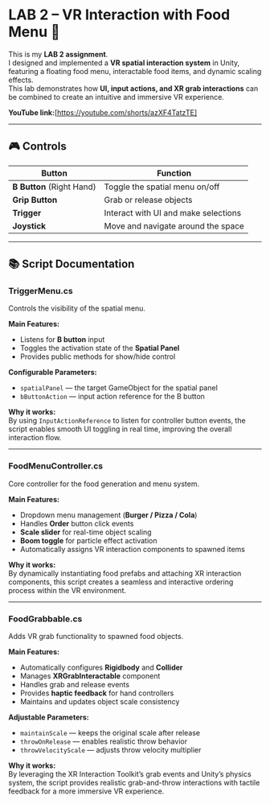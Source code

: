 # LAB 2 – VR Interaction with Food Menu 🍔

This is my **LAB 2 assignment**.  
I designed and implemented a **VR spatial interaction system** in Unity, featuring a floating food menu, interactable food items, and dynamic scaling effects.  
This lab demonstrates how **UI, input actions, and XR grab interactions** can be combined to create an intuitive and immersive VR experience.

**YouTube link:**[https://youtube.com/shorts/azXF4TatzTE]

---

## 🎮 Controls

| Button | Function |
|--------|-----------|
| **B Button** (Right Hand) | Toggle the spatial menu on/off |
| **Grip Button** | Grab or release objects |
| **Trigger** | Interact with UI and make selections |
| **Joystick** | Move and navigate around the space |

---

## 📚 Script Documentation

### **TriggerMenu.cs**

Controls the visibility of the spatial menu.

**Main Features:**
- Listens for **B button** input  
- Toggles the activation state of the **Spatial Panel**  
- Provides public methods for show/hide control  

**Configurable Parameters:**
- `spatialPanel` — the target GameObject for the spatial panel  
- `bButtonAction` — input action reference for the B button  

**Why it works:**  
By using `InputActionReference` to listen for controller button events, the script enables smooth UI toggling in real time, improving the overall interaction flow.

---

### **FoodMenuController.cs**

Core controller for the food generation and menu system.

**Main Features:**
- Dropdown menu management (**Burger / Pizza / Cola**)  
- Handles **Order** button click events  
- **Scale slider** for real-time object scaling  
- **Boom toggle** for particle effect activation  
- Automatically assigns VR interaction components to spawned items  

**Why it works:**  
By dynamically instantiating food prefabs and attaching XR interaction components, this script creates a seamless and interactive ordering process within the VR environment.

---

### **FoodGrabbable.cs**

Adds VR grab functionality to spawned food objects.

**Main Features:**
- Automatically configures **Rigidbody** and **Collider**  
- Manages **XRGrabInteractable** component  
- Handles grab and release events  
- Provides **haptic feedback** for hand controllers  
- Maintains and updates object scale consistency  

**Adjustable Parameters:**
- `maintainScale` — keeps the original scale after release  
- `throwOnRelease` — enables realistic throw behavior  
- `throwVelocityScale` — adjusts throw velocity multiplier  

**Why it works:**  
By leveraging the XR Interaction Toolkit’s grab events and Unity’s physics system, the script provides realistic grab-and-throw interactions with tactile feedback for a more immersive VR experience.
